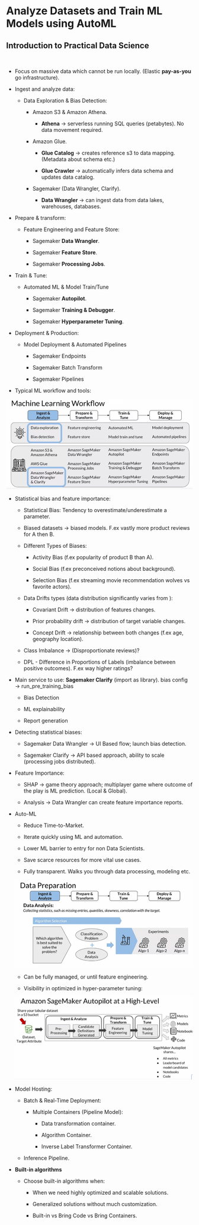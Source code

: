 # Analyze Datasets and Train ML Models using AutoML

## Introduction to **Practical Data Science**

</br>

- Focus on massive data which cannot be run locally. (Elastic **pay-as-you** go infrastructure).

- Ingest and analyze data:

  - Data Exploration & Bias Detection:

    - Amazon S3 & Amazon Athena.

      - **Athena** &rarr; serverless running SQL queries (petabytes). No data movement required.

    - Amazon Glue.

      - **Glue Catalog** &rarr; creates reference s3 to data mapping. (Metadata about schema etc.)

      - **Glue Crawler** &rarr; automatically infers data schema and updates data catalog.

    - Sagemaker (Data Wrangler, Clarify).

      - **Data Wrangler** &rarr; can ingest data from data lakes, warehouses, databases.

- Prepare & transform:

  - Feature Engineering and Feature Store:

    - Sagemaker **Data Wrangler**.

    - Sagemaker **Feature Store**.

    - Sagemaker **Processing Jobs**.

- Train & Tune:

  - Automated ML & Model Train/Tune

    - Sagemaker **Autopilot**.

    - Sagemaker **Training & Debugger**.

    - Sagemaker **Hyperparameter Tuning**.

- Deployment & Production:

  - Model Deployment & Automated Pipelines

    - Sagemaker Endpoints

    - Sagemaker Batch Transform

    - Sagemaker Pipelines

- Typical ML workflow and tools:

![Alt text](ML%20Workflow.png)

- Statistical bias and feature importance:

  - Statistical Bias: Tendency to overestimate/underestimate a parameter.

  - Biased datasets &rarr; biased models. F.ex vastly more product reviews for A then B.

  - Different Types of Biases:

    - Activity Bias (f.ex popularity of product B than A).

    - Social Bias (f.ex preconceived notions about background).

    - Selection Bias (f.ex streaming movie recommendation wolves vs favorite actors).

  - Data Drifts types (data distribution significantly varies from ):

    - Covariant Drift &rarr; distribution of features changes.

    - Prior probability drift &rarr; distribution of target variable changes.

    - Concept Drift &rarr; relationship between both changes (f.ex age, geography location).

  - Class Imbalance &rarr; (Disproportionate reviews)?

  - DPL - Difference in Proportions of Labels (imbalance between positive outcomes). F.ex way higher ratings?

- Main service to use: **Sagemaker Clarify** (import as library). bias config &rarr; run_pre_training_bias

  - Bias Detection

  - ML explainability

  - Report generation

- Detecting statistical biases:

  - Sagemaker Data Wrangler &rarr; UI Based flow; launch bias detection.

  - Sagemaker Clarify &rarr; API based approach, ability to scale (processing jobs distributed).

- Feature Importance:

  - SHAP &rarr; game theory approach; multiplayer game where outcome of the play is ML prediction. (Local & Global).

  - Analysis &rarr; Data Wrangler can create feature importance reports.

- Auto-ML

  - Reduce Time-to-Market.

  - Iterate quickly using ML and automation.

  - Lower ML barrier to entry for non Data Scientists.

  - Save scarce resources for more vital use cases.
  
  - Fully transparent. Walks you through data processing, modeling etc.

  ![Alt text](images/AutoML%20Workflow.png)

  - Can be fully managed, or until feature engineering.

  - Visibility in optimized in hyper-parameter tuning:

  ![Autopilot](images/Sagemaker%20Autopilot.png)

- Model Hosting:
  
  - Batch & Real-Time Deployment:

    - Multiple Containers (Pipeline Model):

      - Data transformation container.

      - Algorithm Container.

      - Inverse Label Transformer Container.

  - Inference Pipeline.

- **Built-in algorithms**

  - Choose built-in algorithms when:

    - When we need highly optimized and scalable solutions.

    - Generalized solutions without much customization.

    - Built-in vs Bring Code vs Bring Containers.

    